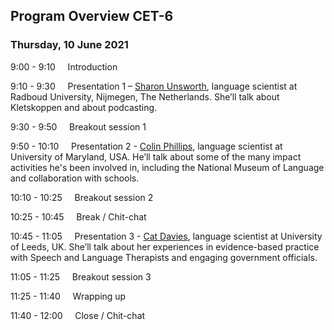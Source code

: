 ## Program Overview CET-6

### Thursday, 10 June 2021

9:00 - 9:10 &nbsp;&nbsp;&nbsp; Introduction

9:10 - 9:30 &nbsp;&nbsp;&nbsp; Presentation 1 – [Sharon Unsworth](https://sharonunsworth.org/), language scientist at Radboud University, Nijmegen, The Netherlands. She’ll talk about Kletskoppen and about podcasting. <!-- [abstract](./abstracts/testtext.md#kletskoppen) -->

9:30 - 9:50 &nbsp;&nbsp;&nbsp; Breakout session 1

9:50 - 10:10 &nbsp;&nbsp;&nbsp; Presentation 2 - [Colin Phillips](https://www.colinphillips.net/), language scientist at University of Maryland, USA. He’ll talk about some of the many impact activities he's been involved in, including the National Museum of Language and collaboration with schools. <!-- [abstract](./abstracts/testtext.md#kletskoppen) -->

10:10 - 10:25 &nbsp;&nbsp;&nbsp; Breakout session 2

10:25 - 10:45 &nbsp;&nbsp;&nbsp; Break / Chit-chat

10:45 - 11:05 &nbsp;&nbsp;&nbsp; Presentation 3 - [Cat Davies](https://ahc.leeds.ac.uk/languages/staff/699/dr-catherine-davies), language scientist at University of Leeds, UK. She’ll talk about her experiences in evidence-based practice with Speech and Language Therapists and engaging government officials. <!-- [abstract](./abstracts/testtext.md#kletskoppen) -->

11:05 - 11:25 &nbsp;&nbsp;&nbsp; Breakout session 3

11:25 - 11:40 &nbsp;&nbsp;&nbsp; Wrapping up

11:40 - 12:00 &nbsp;&nbsp;&nbsp; Close / Chit-chat

<!--
---

Meet the other people attending before we start [here](./people)
-->